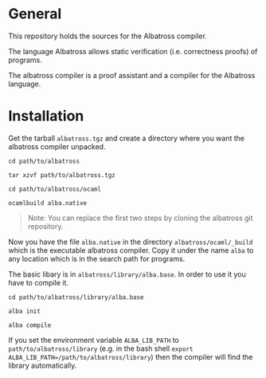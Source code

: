 # General

This repository holds the sources for the Albatross compiler.

The language Albatross allows static verification (i.e. correctness proofs) of
programs.

The albatross compiler is a proof assistant and a compiler for the Albatross
language.



# Installation

Get the tarball `albatross.tgz` and create a directory where you want the
albatross compiler unpacked.

    cd path/to/albatross

    tar xzvf path/to/albatross.tgz

    cd path/to/albatross/ocaml

    ocamlbuild alba.native

> Note: You can replace the first two steps by cloning the albatross git
  repository.

Now you have the file `alba.native` in the directory `albatross/ocaml/_build`
which is the executable albatross compiler. Copy it under the
name `alba`  to any location which is in the search path for programs.

The basic libary is in `albatross/library/alba.base`. In order to use it you
have to compile it.

    cd path/to/albatross/library/alba.base

    alba init

    alba compile

If you set the environment variable `ALBA_LIB_PATH` to
`path/to/albatross/library` (e.g. in the bash shell `export
ALBA_LIB_PATH=/path/to/albatross/library`) then the compiler will find the
library automatically.






<!---
Local Variables:
mode: outline
coding: iso-latin-1
outline-regexp: "#+"
End:
-->

